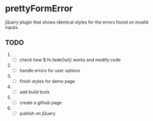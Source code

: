 # prettyFormError

jQuery plugin that shows identical styles for the errors found on invalid inputs.

## TODO

  1. - [ ] check how $.fn.fadeOut() works and modify code
  1. - [ ] handle errors for user options
  1. - [ ] finish styles for demo page
  1. - [ ] add build tools
  1. - [ ] create a github page
  1. - [ ] publish on jQuery
